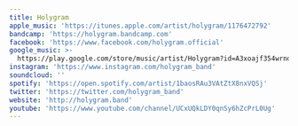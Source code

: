 ```yaml
---
title: Holygram
apple_music: 'https://itunes.apple.com/artist/holygram/1176472792'
bandcamp: 'https://holygram.bandcamp.com'
facebook: 'https://www.facebook.com/holygram.official'
google_music: >-
  https://play.google.com/store/music/artist/Holygram?id=A3xoajf354wrndfbhwcyaj7node
instagram: 'https://www.instagram.com/holygram_band'
soundcloud: ''
spotify: 'https://open.spotify.com/artist/1baosRAu3VAtZtX8nxVQSj'
twitter: 'https://twitter.com/holygram_band'
website: 'http://holygram.band'
youtube: 'https://www.youtube.com/channel/UCxUQkLDY0qnSy6hZcPrL0Ug'
---
```

